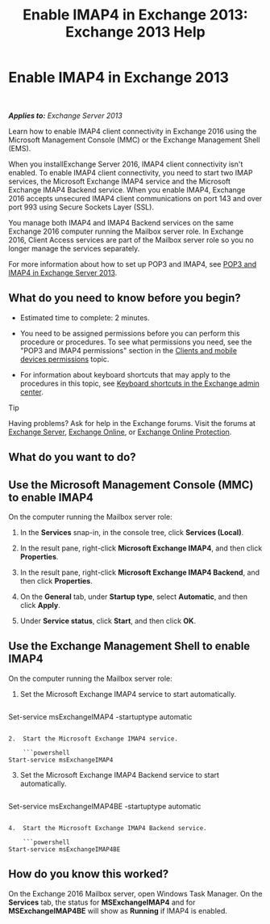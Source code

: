 ﻿---
title: 'Enable IMAP4 in Exchange 2013: Exchange 2013 Help'
TOCTitle: Enable IMAP4
ms:assetid: c1ae10dd-14da-4400-b38d-2aeafde8abe6
ms:mtpsurl: https://technet.microsoft.com/en-us/library/Bb124489(v=EXCHG.150)
ms:contentKeyID: 49315255
ms.date: 12/09/2016
mtps_version: v=EXCHG.150
---

# Enable IMAP4 in Exchange 2013

 

_**Applies to:** Exchange Server 2013_


Learn how to enable IMAP4 client connectivity in Exchange 2016 using the Microsoft Management Console (MMC) or the Exchange Management Shell (EMS).

When you installExchange Server 2016, IMAP4 client connectivity isn't enabled. To enable IMAP4 client connectivity, you need to start two IMAP services, the Microsoft Exchange IMAP4 service and the Microsoft Exchange IMAP4 Backend service. When you enable IMAP4, Exchange 2016 accepts unsecured IMAP4 client communications on port 143 and over port 993 using Secure Sockets Layer (SSL).

You manage both IMAP4 and IMAP4 Backend services on the same Exchange 2016 computer running the Mailbox server role. In Exchange 2016, Client Access services are part of the Mailbox server role so you no longer manage the services separately.

For more information about how to set up POP3 and IMAP4, see [POP3 and IMAP4 in Exchange Server 2013](pop3-and-imap4-in-exchange-server-2013-exchange-2013-help.md).

## What do you need to know before you begin?

  - Estimated time to complete: 2 minutes.

  - You need to be assigned permissions before you can perform this procedure or procedures. To see what permissions you need, see the "POP3 and IMAP4 permissions" section in the [Clients and mobile devices permissions](clients-and-mobile-devices-permissions-exchange-2013-help.md) topic.

  - For information about keyboard shortcuts that may apply to the procedures in this topic, see [Keyboard shortcuts in the Exchange admin center](keyboard-shortcuts-in-the-exchange-admin-center-exchange-online-protection-help.md).


> [!TIP]
> Having problems? Ask for help in the Exchange forums. Visit the forums at <A href="https://go.microsoft.com/fwlink/p/?linkid=60612">Exchange Server</A>, <A href="https://go.microsoft.com/fwlink/p/?linkid=267542">Exchange Online</A>, or <A href="https://go.microsoft.com/fwlink/p/?linkid=285351">Exchange Online Protection</A>.



## What do you want to do?

## Use the Microsoft Management Console (MMC) to enable IMAP4

On the computer running the Mailbox server role:

1.  In the **Services** snap-in, in the console tree, click **Services (Local)**.

2.  In the result pane, right-click **Microsoft Exchange IMAP4**, and then click **Properties**.

3.  In the result pane, right-click **Microsoft Exchange IMAP4 Backend**, and then click **Properties**.

4.  On the **General** tab, under **Startup type**, select **Automatic**, and then click **Apply**.

5.  Under **Service status**, click **Start**, and then click **OK**.

## Use the Exchange Management Shell to enable IMAP4

On the computer running the Mailbox server role:

1.  Set the Microsoft Exchange IMAP4 service to start automatically.
    
    ```powershell
Set-service msExchangeIMAP4 -startuptype automatic
```

2.  Start the Microsoft Exchange IMAP4 service.
    
    ```powershell
Start-service msExchangeIMAP4
```

3.  Set the Microsoft Exchange IMAP4 Backend service to start automatically.
    
    ```powershell
Set-service msExchangeIMAP4BE -startuptype automatic
```

4.  Start the Microsoft Exchange IMAP4 Backend service.
    
    ```powershell
Start-service msExchangeIMAP4BE
```

## How do you know this worked?

On the Exchange 2016 Mailbox server, open Windows Task Manager. On the **Services** tab, the status for **MSExchangeIMAP4** and for **MSExchangeIMAP4BE** will show as **Running** if IMAP4 is enabled.

